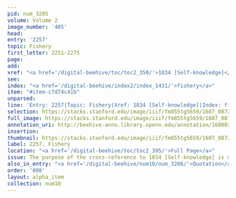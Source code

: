```yaml
---
pid: num_3205
volume: Volume 2
image_number: '405'
head:
entry: '2257'
topic: Fishery
first_letter: 2251-2275
page:
add:
xref: "<a href='/digital-beehive/toc/toc2_350/'>1834 [Self-knowledge]</a>"
see:
index: "<a href='/digital-beehive/index2/index_1431/'>fishery</a>"
item: "#item-c7d74c41b"
unparsed:
line: 'Entry: 2257|Topic: Fishery|Xref: 1834 [Self-knowledge]|Index: fishery|#item-c7d74c41b'
selection: https://stacks.stanford.edu/image/iiif/fm855tg5659/1607_0872/373,1039,2827,630/full/0/default.jpg
full_image: https://stacks.stanford.edu/image/iiif/fm855tg5659/1607_0872/full/full/0/default.jpg
annotation_uri: http://beehive-anno.library.upenn.edu/annotation/1680023540394
insertion:
thumbnail: https://stacks.stanford.edu/image/iiif/fm855tg5659/1607_0872/373,1039,600,180/250,/0/default.jpg
label: 2257. Fishery
location: "<a href='/digital-beehive/toc/toc2_395/'>Full Page</a>"
issue: The purpose of the cross-reference to 1834 [Self-knowledge] is not clear.
also_in_entry: "<a href='/digital-beehive/num10/num_3206/'>Quotation</a>"
order: '008'
layout: alpha_item
collection: num10
---
```

